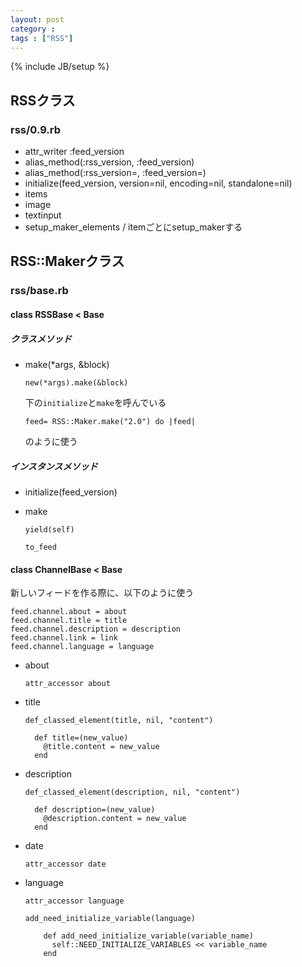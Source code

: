 ```yaml
---
layout: post
category : 
tags : ["RSS"]
---
```

{% include JB/setup %}

## RSSクラス
### rss/0.9.rb
- attr_writer :feed_version
- alias_method(:rss_version, :feed_version)
- alias_method(:rss_version=, :feed_version=)
- initialize(feed_version, version=nil, encoding=nil, standalone=nil)
- items
- image
- textinput
- setup_maker_elements / itemごとにsetup_makerする

## RSS::Makerクラス
### rss/base.rb
#### class RSSBase < Base
##### クラスメソッド
- make(*args, &block)

	`new(*args).make(&block)`
	
	下の`initialize`と`make`を呼んでいる
	
	`feed= RSS::Maker.make("2.0") do |feed|`
	
	のように使う

##### インスタンスメソッド
- initialize(feed_version)
- make

	`yield(self)`
	
	`to_feed`

#### class ChannelBase < Base

新しいフィードを作る際に、以下のように使う

    feed.channel.about = about
    feed.channel.title = title
    feed.channel.description = description
    feed.channel.link = link
    feed.channel.language = language

- about

	`attr_accessor about`

- title

	`def_classed_element(title, nil, "content")`
	
	    def title=(new_value)
    	  @title.content = new_value
    	end
	
- description

	`def_classed_element(description, nil, "content")`

	    def description=(new_value)
    	  @description.content = new_value
    	end

- date

	`attr_accessor date`
	
- language

	`attr_accessor language`
	
	`add_need_initialize_variable(language)`
	
	      def add_need_initialize_variable(variable_name)
	        self::NEED_INITIALIZE_VARIABLES << variable_name
    	  end
